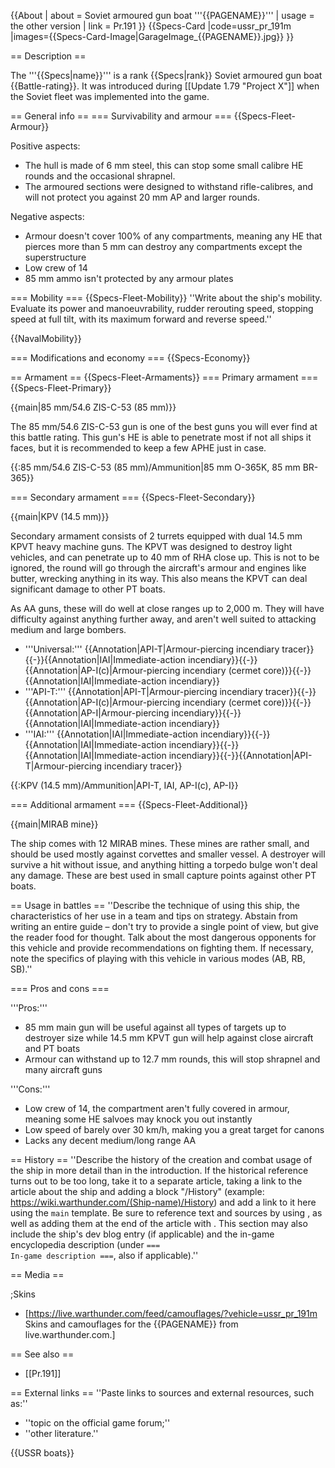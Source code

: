{{About
| about = Soviet armoured gun boat '''{{PAGENAME}}'''
| usage = the other version
| link = Pr.191
}}
{{Specs-Card
|code=ussr_pr_191m
|images={{Specs-Card-Image|GarageImage_{{PAGENAME}}.jpg}}
}}

== Description ==
<!-- ''In the first part of the description, cover the history of the ship's creation and military application. In the second part, tell the reader about using this ship in the game. Add a screenshot: if a beginner player has a hard time remembering vehicles by name, a picture will help them identify the ship in question.'' -->
The '''{{Specs|name}}''' is a rank {{Specs|rank}} Soviet armoured gun boat {{Battle-rating}}. It was introduced during [[Update 1.79 "Project X"]] when the Soviet fleet was implemented into the game.

== General info ==
=== Survivability and armour ===
{{Specs-Fleet-Armour}}
<!-- ''Talk about the vehicle's armour. Note the most well-defended and most vulnerable zones, e.g. the ammo magazine. Evaluate the composition of components and assemblies responsible for movement and manoeuvrability. Evaluate the survivability of the primary and secondary armaments separately. Don't forget to mention the size of the crew, which plays an important role in fleet mechanics. Save tips on preserving survivability for the "Usage in battles" section. If necessary, use a graphical template to show the most well-protected or most vulnerable points in the armour.'' -->
Positive aspects:

* The hull is made of 6 mm steel, this can stop some small calibre HE rounds and the occasional shrapnel.
* The armoured sections were designed to withstand rifle-calibres, and will not protect you against 20 mm AP and larger rounds.

Negative aspects:

* Armour doesn't cover 100% of any compartments, meaning any HE that pierces more than 5 mm can destroy any compartments except the superstructure
* Low crew of 14
* 85 mm ammo isn't protected by any armour plates

=== Mobility ===
{{Specs-Fleet-Mobility}}
''Write about the ship's mobility. Evaluate its power and manoeuvrability, rudder rerouting speed, stopping speed at full tilt, with its maximum forward and reverse speed.''

{{NavalMobility}}

=== Modifications and economy ===
{{Specs-Economy}}

== Armament ==
{{Specs-Fleet-Armaments}}
=== Primary armament ===
{{Specs-Fleet-Primary}}
<!-- ''Provide information about the characteristics of the primary armament. Evaluate their efficacy in battle based on their reload speed, ballistics and the capacity of their shells. Add a link to the main article about the weapon: <code><nowiki>{{main|Weapon name (calibre)}}</nowiki></code>. Broadly describe the ammunition available for the primary armament, and provide recommendations on how to use it and which ammunition to choose.'' -->
{{main|85 mm/54.6 ZIS-C-53 (85 mm)}}

The 85 mm/54.6 ZIS-C-53 gun is one of the best guns you will ever find at this battle rating. This gun's HE is able to penetrate most if not all ships it faces, but it is recommended to keep a few APHE just in case.

{{:85 mm/54.6 ZIS-C-53 (85 mm)/Ammunition|85 mm O-365K, 85 mm BR-365}}

=== Secondary armament ===
{{Specs-Fleet-Secondary}}
<!-- ''Some ships are fitted with weapons of various calibres. Secondary armaments are defined as weapons chosen with the control <code>Select secondary weapon</code>. Evaluate the secondary armaments and give advice on how to use them. Describe the ammunition available for the secondary armament. Provide recommendations on how to use them and which ammunition to choose. Remember that any anti-air armament, even heavy calibre weapons, belong in the next section. If there is no secondary armament, remove this section.'' -->
{{main|KPV (14.5 mm)}}

Secondary armament consists of 2 turrets equipped with dual 14.5 mm KPVT heavy machine guns. The KPVT was designed to destroy light vehicles, and can penetrate up to 40 mm of RHA close up. This is not to be ignored, the round will go through the aircraft's armour and engines like butter, wrecking anything in its way. This also means the KPVT can deal significant damage to other PT boats.

As AA guns, these will do well at close ranges up to 2,000 m. They will have difficulty against anything further away, and aren't well suited to attacking medium and large bombers.

* '''Universal:''' {{Annotation|API-T|Armour-piercing incendiary tracer}}{{-}}{{Annotation|IAI|Immediate-action incendiary}}{{-}}{{Annotation|AP-I(c)|Armour-piercing incendiary (cermet core)}}{{-}}{{Annotation|IAI|Immediate-action incendiary}}
* '''API-T:''' {{Annotation|API-T|Armour-piercing incendiary tracer}}{{-}}{{Annotation|AP-I(c)|Armour-piercing incendiary (cermet core)}}{{-}}{{Annotation|AP-I|Armour-piercing incendiary}}{{-}}{{Annotation|IAI|Immediate-action incendiary}}
* '''IAI:''' {{Annotation|IAI|Immediate-action incendiary}}{{-}}{{Annotation|IAI|Immediate-action incendiary}}{{-}}{{Annotation|IAI|Immediate-action incendiary}}{{-}}{{Annotation|API-T|Armour-piercing incendiary tracer}}

{{:KPV (14.5 mm)/Ammunition|API-T, IAI, AP-I(c), AP-I}}

=== Additional armament ===
{{Specs-Fleet-Additional}}
<!-- ''Describe the available additional armaments of the ship: depth charges, mines, torpedoes. Talk about their positions, available ammunition and launch features such as dead zones of torpedoes. If there is no additional armament, remove this section.'' -->
{{main|MIRAB mine}}

The ship comes with 12 MIRAB mines. These mines are rather small, and should be used mostly against corvettes and smaller vessel. A destroyer will survive a hit without issue, and anything hitting a torpedo bulge won't deal any damage. These are best used in small capture points against other PT boats.

== Usage in battles ==
''Describe the technique of using this ship, the characteristics of her use in a team and tips on strategy. Abstain from writing an entire guide – don't try to provide a single point of view, but give the reader food for thought. Talk about the most dangerous opponents for this vehicle and provide recommendations on fighting them. If necessary, note the specifics of playing with this vehicle in various modes (AB, RB, SB).''

=== Pros and cons ===
<!-- ''Summarise and briefly evaluate the vehicle in terms of its characteristics and combat effectiveness. Mark its pros and cons in the bulleted list. Try not to use more than 6 points for each of the characteristics. Avoid using categorical definitions such as "bad", "good" and the like - use substitutions with softer forms such as "inadequate" and "effective".'' -->

'''Pros:'''

* 85 mm main gun will be useful against all types of targets up to destroyer size while 14.5 mm KPVT gun will help against close aircraft and PT boats
* Armour can withstand up to 12.7 mm rounds, this will stop shrapnel and many aircraft guns

'''Cons:'''

* Low crew of 14, the compartment aren't fully covered in armour, meaning some HE salvoes may knock you out instantly
* Low speed of barely over 30 km/h, making you a great target for canons
* Lacks any decent medium/long range AA

== History ==
''Describe the history of the creation and combat usage of the ship in more detail than in the introduction. If the historical reference turns out to be too long, take it to a separate article, taking a link to the article about the ship and adding a block "/History" (example: <nowiki>https://wiki.warthunder.com/(Ship-name)/History</nowiki>) and add a link to it here using the <code>main</code> template. Be sure to reference text and sources by using <code><nowiki><ref></ref></nowiki></code>, as well as adding them at the end of the article with <code><nowiki><references /></nowiki></code>. This section may also include the ship's dev blog entry (if applicable) and the in-game encyclopedia description (under <code><nowiki>=== In-game description ===</nowiki></code>, also if applicable).''

== Media ==
<!-- ''Excellent additions to the article would be video guides, screenshots from the game, and photos.'' -->

;Skins
* [https://live.warthunder.com/feed/camouflages/?vehicle=ussr_pr_191m Skins and camouflages for the {{PAGENAME}} from live.warthunder.com.]

== See also ==
<!-- ''Links to articles on the War Thunder Wiki that you think will be useful for the reader, for example:''
* ''reference to the series of the ship;''
* ''links to approximate analogues of other nations and research trees.'' -->

* [[Pr.191]]

== External links ==
''Paste links to sources and external resources, such as:''
* ''topic on the official game forum;''
* ''other literature.''

{{USSR boats}}
